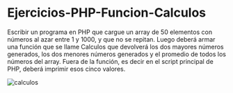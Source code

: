 # Ejercicios-PHP-Funcion-Calculos


Escribir un programa en PHP que cargue un array de 50 elementos con números al azar entre 1 y 1000, y que no se repitan. Luego deberá armar una función que se llame Calculos que devolverá los dos mayores números generados, los dos menores números generados y el promedio de todos los números del array. Fuera de la función, es decir en el script principal de PHP, deberá imprimir esos cinco valores.


![calculos](https://user-images.githubusercontent.com/85589346/219766864-893e88b1-6702-4b2f-9506-1302ab0db737.png)
